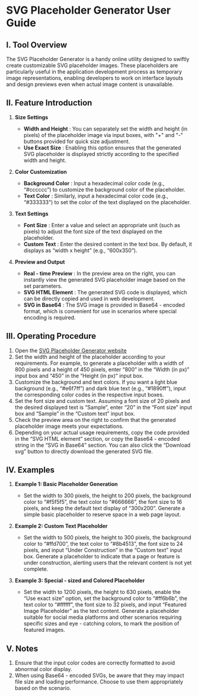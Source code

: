 # SVG Placeholder Generator User Guide

## I. Tool Overview

The SVG Placeholder Generator is a handy online utility designed to swiftly create customizable SVG placeholder images. These placeholders are particularly useful in the application development process as temporary image representations, enabling developers to work on interface layouts and design previews even when actual image content is unavailable.

## II. Feature Introduction

  1. **Size Settings**

     * **Width and Height** : You can separately set the width and height (in pixels) of the placeholder image via input boxes, with "+" and "-" buttons provided for quick size adjustment.
     * **Use Exact Size** : Enabling this option ensures that the generated SVG placeholder is displayed strictly according to the specified width and height.

  2. **Color Customization**

     * **Background Color** : Input a hexadecimal color code (e.g., “#cccccc”) to customize the background color of the placeholder.
     * **Text Color** : Similarly, input a hexadecimal color code (e.g., “#333333”) to set the color of the text displayed on the placeholder.

  3. **Text Settings**

     * **Font Size** : Enter a value and select an appropriate unit (such as pixels) to adjust the font size of the text displayed on the placeholder.
     * **Custom Text** : Enter the desired content in the text box. By default, it displays as “width x height” (e.g., “600x350”).

  4. **Preview and Output**

     * **Real - time Preview** : In the preview area on the right, you can instantly view the generated SVG placeholder image based on the set parameters.
     * **SVG HTML Element** : The generated SVG code is displayed, which can be directly copied and used in web development.
     * **SVG in Base64** : The SVG image is provided in Base64 - encoded format, which is convenient for use in scenarios where special encoding is required.

## III. Operating Procedure

  1. Open the [SVG Placeholder Generator website](https://atoolio.com/svg-placeholder-generator)
  2. Set the width and height of the placeholder according to your requirements. For example, to generate a placeholder with a width of 800 pixels and a height of 450 pixels, enter “800” in the “Width (in px)” input box and “450” in the “Height (in px)” input box.
  3. Customize the background and text colors. If you want a light blue background (e.g., “#e6f7ff”) and dark blue text (e.g., “#1890ff”), input the corresponding color codes in the respective input boxes.
  4. Set the font size and custom text. Assuming a font size of 20 pixels and the desired displayed text is “Sample”, enter “20” in the “Font size” input box and “Sample” in the “Custom text” input box.
  5. Check the preview area on the right to confirm that the generated placeholder image meets your expectations.
  6. Depending on your actual usage requirements, copy the code provided in the “SVG HTML element” section, or copy the Base64 - encoded string in the “SVG in Base64” section. You can also click the “Download svg” button to directly download the generated SVG file.

## IV. Examples

  1. **Example 1: Basic Placeholder Generation**

     * Set the width to 300 pixels, the height to 200 pixels, the background color to “#f5f5f5”, the text color to “#666666”, the font size to 16 pixels, and keep the default text display of “300x200”. Generate a simple basic placeholder to reserve space in a web page layout.

  2. **Example 2: Custom Text Placeholder**

     * Set the width to 500 pixels, the height to 300 pixels, the background color to “#ffd700”, the text color to “#8b4513”, the font size to 24 pixels, and input “Under Construction” in the “Custom text” input box. Generate a placeholder to indicate that a page or feature is under construction, alerting users that the relevant content is not yet complete.

  3. **Example 3: Special - sized and Colored Placeholder**

     * Set the width to 1200 pixels, the height to 630 pixels, enable the “Use exact size” option, set the background color to “#ff6b6b”, the text color to “#ffffff”, the font size to 32 pixels, and input “Featured Image Placeholder” as the text content. Generate a placeholder suitable for social media platforms and other scenarios requiring specific sizes and eye - catching colors, to mark the position of featured images.

## V. Notes

  1. Ensure that the input color codes are correctly formatted to avoid abnormal color display.
  2. When using Base64 - encoded SVGs, be aware that they may impact file size and loading performance. Choose to use them appropriately based on the scenario.